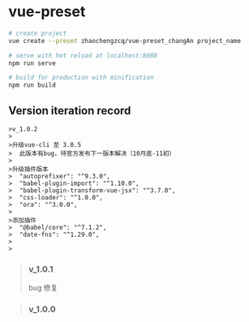 # vue-preset

```bash
# create project
vue create --preset zhaochengzcq/vue-preset_changAn project_name

# serve with hot reload at localhost:8080
npm run serve

# build for production with minification
npm run build
```

## Version iteration record

	>v_1.0.2
	>
	>升级vue-cli 至 3.0.5
	>​	此版本有bug，待官方发布下一版本解决（10月底-11初）
	>
	>升级插件版本
	>​	"autoprefixer": "^9.3.0",
	>​	"babel-plugin-import": "^1.10.0",
	>​	"babel-plugin-transform-vue-jsx": "^3.7.0",
	>​	"css-loader": "^1.0.0",
	>​	"ora": "^3.0.0",
	>
	>添加插件
	>​	"@babel/core": "^7.1.2",
	>​	"date-fns": "^1.29.0",
	>
	>

> ### v_1.0.1
>
> bug 修复

> ### v_1.0.0
